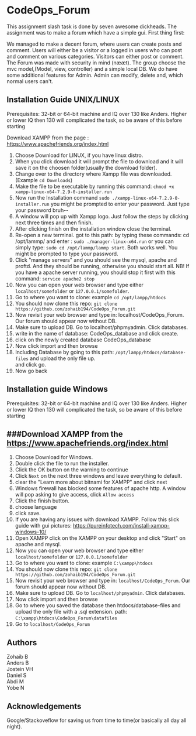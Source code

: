 # CodeOps_Forum

This assignment slash task is done by seven awesome dickheads.
The assignment was to make a forum which have a simple gui.
First thing first:


We managed to make a decent forum, where users can create posts and comment.
Users will either be a visitor or a logged in users who can post and comment on various categories.
Visitors can either post or comment. The Forum was made with security in mind (nææt).
The group choose the mvc model,(Model, view, controller) and a simple local DB. We do have some additional features for Admin. Admin can modify, delete and, which normal users can't.   



Installation Guide UNIX/LINUX  
---------
Prerequisites: 32-bit or 64-bit machine and IQ over 130 like Anders.
Higher or lower IQ then 130 will complicated the task, so be aware of this before starting

Download  XAMPP from the page :  https://www.apachefriends.org/index.html
1. Choose Download  for LINUX, if you have linux distro.
2. When you click download it will prompt the  file to download and it will
save it on the choosen folder(usually the download folder).
3. Change over to the directory where Xampp file was downloaded. (Example `cd Downloads`)
4. Make the file to be executable by running this command:
 `chmod +x xampp-linux-x64-7.2.9-0-installer.run`
5. Now run the Installation command `sudo ./xampp-linux-x64-7.2.9-0-installer.run`
  you might be prompted to enter your password. Just type your password bruh--
6. A window will pop up with Xampp logo. Just follow the steps by clicking next
   three times and then finish.
7. After clicking finish on the installation window close the terminal.
8. Re-open a new terminal. got to this path: by typing these commands:
    cd /opt/lammp/ and enter : `sudo ./manager-linux-x64.run` or you can simply type:
    `sudo cd /opt/lammp/lammp start`. Both works well. You might be prompted to type your
    password.
9.  Click "manage servers" and you should see the mysql, apache and proftd. And they should be running, otherwise you should start all. NB! If you have a apache server running, you should stop it first with this command: `service apache2 stop`
10.  Now you can open your web browser and type either `localhost/somefolder` or
      `127.0.0.1/somefolder`.
11. Go to where you want to clone: example `cd /opt/lampp/htdocs`
12. You should now clone this repo: `git clone https://github.com/zohaib194/CodeOps_Forum.git`
13. Now revisit your web browser and type in: localhost/CodeOps_Forum. Our forum should appear now without DB.
14. Make sure to upload DB. Go to localhost/phpmyadmin. Click databases.
15. write in the name of database: CodeOps_database and click create.
16. click on the newly created database CodeOps_database
17. Now click import and then browse
18. Including Database by going to this path:  `/opt/lampp/htdocs/database-files` and upload the only file up.   
and click go.
19. Now go back

Installation guide Windows       
--------
Prerequisites: 32-bit or 64-bit machine and IQ over 130 like Anders.
Higher or lower IQ then 130 will complicated the task, so be aware of this before starting

###Download  XAMPP from the https://www.apachefriends.org/index.html
---
1. Choose Download  for Windows.
2. Double click the file to run the installer.
3. Click the OK button on the warning to continue
4. Click `Next` on the next three windows and leave everything to default.
5. clear the "Learn more about bitnami for XAMPP" and click next
6. Windows firewall has blocked some features of apache http. A window
   will pop asking to give access, click `Allow access`
7. Click the finish button.
8. choose language
9. click save.
10. If you are having any issues with download XAMPP. Follow this slick guide with gui pictures: https://pureinfotech.com/install-xampp-windows-10/
11. Open XAMPP click on the XAMPP on your desktop and click "Start" on apache and mysql.
12. Now you can open your web browser and type either `localhost/somefolder` or
      `127.0.0.1/somefolder`
13. Go to where you want to clone: example `C:\xampp\htdocs`
14. You should now clone this repo: `git clone https://github.com/zohaib194/CodeOps_Forum.git`
15. Now revisit your web browser and type in: `localhost/CodeOps_Forum`. Our forum should appear now without DB.
16. Make sure to upload DB. Go to `localhost/phpmyadmin`. Click databases.
17.  Now click import and then browse
18. Go to where you saved the database then htdocs/database-files and upload the only file with a .sql extension. path: `C:\xampp\htdocs\CodeOps_Forum\datafiles`
19. Go to `localhost/CodeOps_Forum`




Authors
------
Zohaib B  
Anders B  
Jostein VH  
Daniel S  
Abdi  M  
Yobe  N  



Acknowledgements
--------
Google/Stackoveflow for saving us from time to time(or basically all day all night).  
